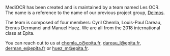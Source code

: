MediOCR has been created and is maintained by a team named Les OCR. The name is a reference to the name of our previous project group, [Deimos](https://deimos-ga.me).

The team is composed of four members: Cyril Chemla, Louis-Paul Dareau, Erenus Dermanci and Manuel Huez. We are all from the 2018 international class at Epita.

You can reach out to us at [chemla_c@epita.fr](mailto:chemla_c@epita.fr), [dareau_l@epita.fr](mailto:dareau_l@epita.fr), [derman_e@epita.fr](mailto:derman_e@epita.fr) or [huez_m@epita.fr](mailto:huez_m@epita.fr).